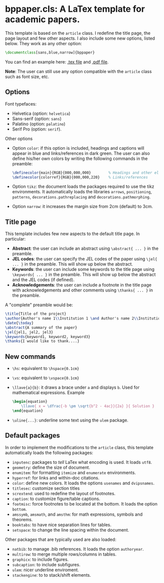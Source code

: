 # bppaper.cls: A LaTex template for academic papers.

This template is based on the ```article``` class. I redefine the title page, the page layout and few other aspects. I also include some new options, listed below. They work as any other option:

```LaTex
\documentclass[sans,blue,narrow]{bppaper}
```

You can find an example here: [.tex file](https://github.com/borjapetit/tex_template_paper/blob/main/bppaper_example.tex) and [.pdf file](https://github.com/borjapetit/tex_template_paper/blob/main/bppaper_example.pdf).

**Note**: The user can still use any option compatible with the ```article``` class such as font size, etc.

## Options


Font typefaces:

- Helvetica (option: ```helvetica```)
- Sans-serif (option: ```sans```)
- Palatino (option: ```palatino```)
- Serif Pro (option: ```serif```).

Other options
- Option ```color```: if this option is included, headings and captions will appear in blue and links/references in dark green. The user can also define his/her own colors by writing the following commands in the preamble:
    ```LaTex
    \definecolor{main}{RGB}{000,000,000}        % Headings and other elements
    \definecolor{colorref}{RGB}{000,000,220}    % Links/references
    ```

- Option ```tikz```: the document loads the packages required to use the tikz environments. It automatically loads the libraries ```arrows```, ```positioning```, ```patterns```, ``decorations.pathreplacing`` and ```decorations.pathmorphing```.
- Option ```narrow```: it increases the margin size from 2cm (default) to 3cm.

## Title page

This template includes few new aspects to the default title page. In particular:

- **Abstract**: the user can include an abstract using ```\abstract{ ... }``` in the preamble.
- **JEL codes**: the user can specify the JEL codes of the paper using ```\jel{ ... }``` in the preamble. This will show up below the abstract.
- **Keywords**: the user can include some keywords to the title page using ```\keywords{ ... }``` in the preamble. This will show up below the abstract and the JEL codes (if defined).
- **Acknowledgements**: the user can include a footnote in the title page with acknowledgements and other comments using ```\thanks{ ... }``` in the preamble.

A "complete" preamble would be:

```Latex
\title{Title of the project}
\author{Author's name 1\\Institution 1 \and Author's name 2\\Institution 2}
\date{\today}
\abstract{A summary of the paper}
\jel{jel1, jel2, jel3}
\keywords{keyword1, keyword2, keyword3}
\thanks{I would like to thank....}
```

## New commands

- ```\hs```: equivalent to ```\hspace{0.1cm}```

- ```\vs```: equivalent to ```\vspace{0.1cm}```

- ```\llave{a}{b}```: it draws a brace under ```a``` and displays ```b```. Used for mathematical expressions. Example

    ```latex
    \begin{equation}
        \llave{ x = \dfrac{-b \pm \sqrt{b^2 - 4ac}}{2a} }{ Solution }
    \end{equation}
    ```

- ```\uline{...}```: underline some text using the ```ulem``` package.

## Default packages

In order to implement the modifications to the ```article``` class, this template automatically loads the following packages:

- ```inputenc```: packages to _tell_ LaTex what encoding is used. It loads ``utf8``.
- ```geometry```: define the size of document.
- ```enumitem```: for formatting ```itemize``` and ```enumerate``` environments.
- ```hyperref```: for links and within-doc citations.
- ```color```: define new colors. It loads the options ```usenames``` and ```dvipsnames```.
- ```titlesec```: customize section titles
- ```scrextend```: used to redefine the layout of footnotes.
- ```caption```: to customize figure/table captions.
- ```footmisc```: force footnotes to be located at the bottom. It loads the option ```bottom```.
- ```amssymb```, ```amsmath```, and ```amsthm```: for math expressions, symbols and theorems.
- ```booktabs```: to have nice separation lines for tables.
- ```setspace```: to change the line spacing within the document.

Other packages that are typically used are also loaded:

- ```natbib```: to manage .bib references. It loads the option ```authoryear```.
- ```multirow```: to merge multiple rows/columns in tables.
- ```graphicx```: to include figures.
- ```subcaption```: to include subfigures.
- ```ulem```: nicer underline enviroment.
- ```stackengine```: to to stack/shift elements.



